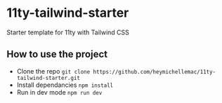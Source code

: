 # 11ty-tailwind-starter
Starter template for 11ty with Tailwind CSS

## How to use the project

- Clone the repo `git clone https://github.com/heymichellemac/11ty-tailwind-starter.git`
- Install dependancies `npm install`
- Run in dev mode `npm run dev`

